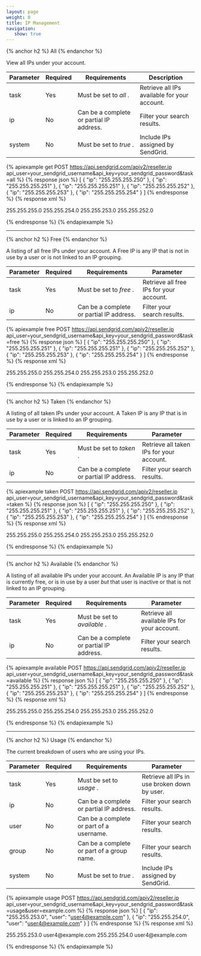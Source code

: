 ```yaml
---
layout: page
weight: 0
title: IP Management
navigation:
   show: true
---
```


{% anchor h2 %}
All 
{% endanchor %}

View all IPs under your account.

<table class="table table-bordered table-striped">
   <thead>
      <tr>
         <th>Parameter</th>
         <th>Required</th>
         <th>Requirements</th>
         <th>Description</th>
      </tr>
   </thead>
   <tbody>
      <tr>
         <td>task</td>
         <td>Yes</td>
         <td>
            Must be set to
            <em>all</em>
            .
         </td>
         <td>Retrieve all IPs available for your account.</td>
      </tr>
      <tr>
         <td>ip</td>
         <td>No</td>
         <td>Can be a complete or partial IP address.</td>
         <td>Filter your search results.</td>
      </tr>
      <tr>
         <td>system</td>
         <td>No</td>
         <td>
            Must be set to
            <em>true</em>
            .
         </td>
         <td>Include IPs assigned by SendGrid.</td>
      </tr>
   </tbody>
</table>


{% apiexample get POST https://api.sendgrid.com/apiv2/reseller.ip api_user=your_sendgrid_username&api_key=your_sendgrid_password&task=all %}
  {% response json %}
[
  {
    "ip": "255.255.255.250"
  },
  {
    "ip": "255.255.255.251"
  },
  {
    "ip": "255.255.255.251"
  },
  {
    "ip": "255.255.255.252"
  },
  {
    "ip": "255.255.255.253"
  },
  {
    "ip": "255.255.255.254"
  }
]
  {% endresponse %}
  {% response xml %}
<?xml version="1.0" encoding="ISO-8859-1"?>

<ips>
   <ip>255.255.255.0</ip>
   <ip>255.255.254.0</ip>
   <ip>255.255.253.0</ip>
   <ip>255.255.252.0</ip>
</ips>

  {% endresponse %}
{% endapiexample %}

* * * * *

{% anchor h2 %}
Free 
{% endanchor %}

A listing of all free IPs under your account. A Free IP is any IP that is not in use by a user or is not linked to an IP grouping.

<table class="table table-bordered table-striped">
   <thead>
      <tr>
         <th>Parameter</th>
         <th>Required</th>
         <th>Requirements</th>
         <th>Parameter</th>
      </tr>
   </thead>
   <tbody>
      <tr>
         <td>task</td>
         <td>Yes</td>
         <td>
            Must be set to
            <em>free</em>
            .
         </td>
         <td>Retrieve all free IPs for your account.</td>
      </tr>
      <tr>
         <td>ip</td>
         <td>No</td>
         <td>Can be a complete or partial IP address.</td>
         <td>Filter your search results.</td>
      </tr>
   </tbody>
</table>


{% apiexample free POST https://api.sendgrid.com/apiv2/reseller.ip api_user=your_sendgrid_username&api_key=your_sendgrid_password&task=free %}
  {% response json %}
[
  {
    "ip": "255.255.255.250"
  },
  {
    "ip": "255.255.255.251"
  },
  {
    "ip": "255.255.255.251"
  },
  {
    "ip": "255.255.255.252"
  },
  {
    "ip": "255.255.255.253"
  },
  {
    "ip": "255.255.255.254"
  }
]
  {% endresponse %}
  {% response xml %}
<?xml version="1.0" encoding="ISO-8859-1"?>

<ips>
   <ip>255.255.255.0</ip>
   <ip>255.255.254.0</ip>
   <ip>255.255.253.0</ip>
   <ip>255.255.252.0</ip>
</ips>

  {% endresponse %}
{% endapiexample %}

* * * * *

{% anchor h2 %}
Taken 
{% endanchor %}

A listing of all taken IPs under your account. A Taken IP is any IP that is in use by a user or is linked to an IP grouping.

<table class="table table-bordered table-striped">
   <thead>
      <tr>
         <th>Parameter</th>
         <th>Required</th>
         <th>Requirements</th>
         <th>Parameter</th>
      </tr>
   </thead>
   <tbody>
      <tr>
         <td>task</td>
         <td>Yes</td>
         <td>
            Must be set to
            <em>taken</em>
            .
         </td>
         <td>Retrieve all taken IPs for your account.</td>
      </tr>
      <tr>
         <td>ip</td>
         <td>No</td>
         <td>Can be a complete or partial IP address.</td>
         <td>Filter your search results.</td>
      </tr>
   </tbody>
</table>


{% apiexample taken POST https://api.sendgrid.com/apiv2/reseller.ip api_user=your_sendgrid_username&api_key=your_sendgrid_password&task=taken %}
  {% response json %}
[
  {
    "ip": "255.255.255.250"
  },
  {
    "ip": "255.255.255.251"
  },
  {
    "ip": "255.255.255.251"
  },
  {
    "ip": "255.255.255.252"
  },
  {
    "ip": "255.255.255.253"
  },
  {
    "ip": "255.255.255.254"
  }
]
  {% endresponse %}
  {% response xml %}
<?xml version="1.0" encoding="ISO-8859-1"?>

<ips>
   <ip>255.255.255.0</ip>
   <ip>255.255.254.0</ip>
   <ip>255.255.253.0</ip>
   <ip>255.255.252.0</ip>
</ips>

  {% endresponse %}
{% endapiexample %}

* * * * *

{% anchor h2 %}
Available 
{% endanchor %}

A listing of all available IPs under your account. An Available IP is any IP that is currently free, or is in use by a user *but* that user is inactive or that is not linked to an IP grouping.

<table class="table table-bordered table-striped">
   <thead>
      <tr>
         <th>Parameter</th>
         <th>Required</th>
         <th>Requirements</th>
         <th>Parameter</th>
      </tr>
   </thead>
   <tbody>
      <tr>
         <td>task</td>
         <td>Yes</td>
         <td>
            Must be set to
            <em>available</em>
            .
         </td>
         <td>Retrieve all available IPs for your account.</td>
      </tr>
      <tr>
         <td>ip</td>
         <td>No</td>
         <td>Can be a complete or partial IP address.</td>
         <td>Filter your search results.</td>
      </tr>
   </tbody>
</table>


{% apiexample available POST https://api.sendgrid.com/apiv2/reseller.ip api_user=your_sendgrid_username&api_key=your_sendgrid_password&task=available %}
  {% response json %}
[
  {
    "ip": "255.255.255.250"
  },
  {
    "ip": "255.255.255.251"
  },
  {
    "ip": "255.255.255.251"
  },
  {
    "ip": "255.255.255.252"
  },
  {
    "ip": "255.255.255.253"
  },
  {
    "ip": "255.255.255.254"
  }
]
  {% endresponse %}
  {% response xml %}
<?xml version="1.0" encoding="ISO-8859-1"?>

<ips>
   <ip>255.255.255.0</ip>
   <ip>255.255.254.0</ip>
   <ip>255.255.253.0</ip>
   <ip>255.255.252.0</ip>
</ips>

  {% endresponse %}
{% endapiexample %}

* * * * *

{% anchor h2 %}
Usage 
{% endanchor %}

The current breakdown of users who are using your IPs.

<table class="table table-bordered table-striped">
   <thead>
      <tr>
         <th>Parameter</th>
         <th>Required</th>
         <th>Requirements</th>
         <th>Parameter</th>
      </tr>
   </thead>
   <tbody>
      <tr>
         <td>task</td>
         <td>Yes</td>
         <td>
            Must be set to
            <em>usage</em>
            .
         </td>
         <td>Retrieve all IPs in use broken down by user.</td>
      </tr>
      <tr>
         <td>ip</td>
         <td>No</td>
         <td>Can be a complete or partial IP address.</td>
         <td>Filter your search results.</td>
      </tr>
      <tr>
         <td>user</td>
         <td>No</td>
         <td>Can be a complete or part of a username.</td>
         <td>Filter your search results.</td>
      </tr>
      <tr>
         <td>group</td>
         <td>No</td>
         <td>Can be a complete or part of a group name.</td>
         <td>Filter your search results.</td>
      </tr>
      <tr>
         <td>system</td>
         <td>No</td>
         <td>
            Must be set to
            <em>true</em>
            .
         </td>
         <td>Include IPs assigned by SendGrid.</td>
      </tr>
   </tbody>
</table>


{% apiexample usage POST https://api.sendgrid.com/apiv2/reseller.ip api_user=your_sendgrid_username&api_key=your_sendgrid_password&task=usage&user=example.com %}
  {% response json %}
[
  {
    "ip": "255.255.253.0",
    "user": "user4@example.com"
  },
  {
    "ip": "255.255.254.0",
    "user": "user4@example.com"
  }
]
  {% endresponse %}
  {% response xml %}
<?xml version="1.0" encoding="ISO-8859-1"?>

<ips>
   <entry>
      <ip>255.255.253.0</ip>
      <user>user4@example.com</user>
   </entry>
   <entry>
      <ip>255.255.254.0</ip>
      <user>user4@example.com</user>
   </entry>
</ips>

  {% endresponse %}
{% endapiexample %}
